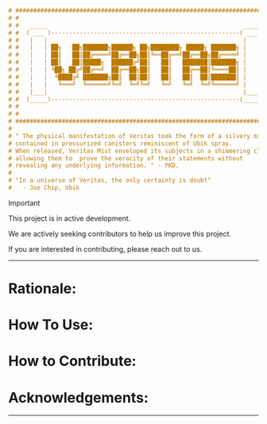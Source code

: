 ```haskell
# #########################################################################
# #                                                                       #
# #   _____                                                       _____   #
# #  ( ___ )-----------------------------------------------------( ___ )  #
# #   |   |                                                       |   |   #
# #   |   | ██╗   ██╗███████╗██████╗ ██╗████████╗ █████╗ ███████╗ |   |   #
# #   |   | ██║   ██║██╔════╝██╔══██╗██║╚══██╔══╝██╔══██╗██╔════╝ |   |   #
# #   |   | ██║   ██║█████╗  ██████╔╝██║   ██║   ███████║███████╗ |   |   #
# #   |   | ╚██╗ ██╔╝██╔══╝  ██╔══██╗██║   ██║   ██╔══██║╚════██║ |   |   #
# #   |   |  ╚████╔╝ ███████╗██║  ██║██║   ██║   ██║  ██║███████║ |   |   #
# #   |   |   ╚═══╝  ╚══════╝╚═╝  ╚═╝╚═╝   ╚═╝   ╚═╝  ╚═╝╚══════╝ |   |   #
# #   |___|                                                       |___|   #
# #  (_____)-----------------------------------------------------(_____)  #
# #                                                                       #
# #                                                                       #
# #########################################################################
#
# " The physical manifestation of Veritas took the form of a silvery mist,
# contained in pressurized canisters reminiscent of Ubik spray.
# When released, Veritas Mist enveloped its subjects in a shimmering cloud,
# allowing them to  prove the veracity of their statements without
# revealing any underlying information. " - PKD.
#
# "In a universe of Veritas, the only certainty is doubt"
# 	- Joe Chip, Ubik
```

> [!Important]
> This project is in active development.
>
> We are actively seeking contributors to help us improve this project.
>
> If you are interested in contributing, please reach out to us.

---

# Rationale:

# How To Use:

# How to Contribute:

# Acknowledgements:

---
